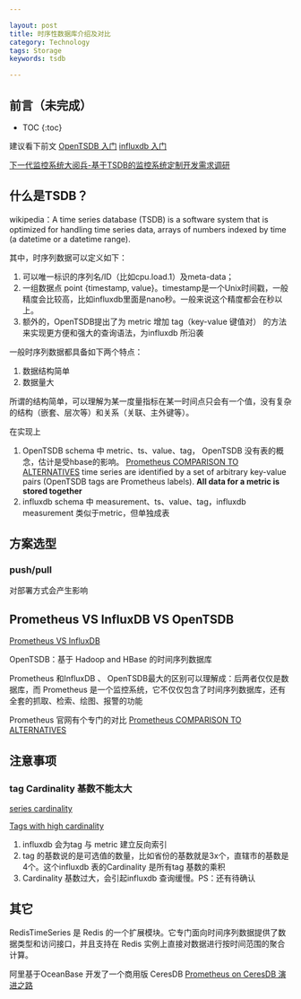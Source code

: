 ```yaml
---

layout: post
title: 时序性数据库介绍及对比
category: Technology
tags: Storage
keywords: tsdb

---
```


## 前言（未完成）

* TOC
{:toc}

建议看下前文 [OpenTSDB 入门](http://qiankunli.github.io/2017/08/02/opentsdb.html) [influxdb 入门](http://qiankunli.github.io/2019/02/26/influxdb_intro.html)


[下一代监控系统大阅兵-基于TSDB的监控系统定制开发需求调研](https://zhuanlan.zhihu.com/p/35978607)

## 什么是TSDB？

wikipedia：A time series database (TSDB) is a software system that is optimized for handling time series data, arrays of numbers indexed by time (a datetime or a datetime range).

其中，时序列数据可以定义如下：

1. 可以唯一标识的序列名/ID（比如cpu.load.1）及meta-data；
2. 一组数据点 point {timestamp, value}。timestamp是一个Unix时间戳，一般精度会比较高，比如influxdb里面是nano秒。一般来说这个精度都会在秒以上。
3. 额外的，OpenTSDB提出了为 metric 增加 tag（key-value 键值对） 的方法来实现更方便和强大的查询语法，为influxdb 所沿袭

一般时序列数据都具备如下两个特点：

1. 数据结构简单
2. 数据量大

所谓的结构简单，可以理解为某一度量指标在某一时间点只会有一个值，没有复杂的结构（嵌套、层次等）和关系（关联、主外键等）。

在实现上

1. OpenTSDB schema 中 metric、ts、value、tag， OpenTSDB 没有表的概念，估计是受hbase的影响。 [Prometheus COMPARISON TO ALTERNATIVES](https://prometheus.io/docs/introduction/comparison/)  time series are identified by a set of arbitrary key-value pairs (OpenTSDB tags are Prometheus labels). **All data for a metric is stored together**
2. influxdb schema 中 measurement、ts、value、tag，influxdb measurement 类似于metric，但单独成表

## 方案选型

### push/pull

对部署方式会产生影响

## Prometheus VS InfluxDB VS OpenTSDB

[Prometheus VS InfluxDB](https://blog.csdn.net/u011537073/article/details/80305804)

OpenTSDB：基于 Hadoop and HBase 的时间序列数据库

Prometheus 和InfluxDB 、 OpenTSDB最大的区别可以理解成：后两者仅仅是数据库，而 Prometheus 是一个监控系统，它不仅仅包含了时间序列数据库，还有全套的抓取、检索、绘图、报警的功能

Prometheus 官网有个专门的对比 [Prometheus COMPARISON TO ALTERNATIVES](https://prometheus.io/docs/introduction/comparison/)


## 注意事项

### tag Cardinality 基数不能太大 

[series cardinality](https://docs.influxdata.com/influxdb/v1.7/concepts/glossary/#series-cardinality)

[Tags with high cardinality](https://community.influxdata.com/t/tags-with-high-cardinality/1557) 

1. influxdb 会为tag 与 metric 建立反向索引
2. tag 的基数说的是可选值的数量，比如省份的基数就是3x个，直辖市的基数是4个。这个influxdb 表的Cardinality 是所有tag 基数的乘积
3. Cardinality 基数过大，会引起influxdb 查询缓慢。PS：还有待确认


## 其它

RedisTimeSeries 是 Redis 的一个扩展模块。它专门面向时间序列数据提供了数据类型和访问接口，并且支持在 Redis 实例上直接对数据进行按时间范围的聚合计算。

阿里基于OceanBase 开发了一个商用版 CeresDB [Prometheus on CeresDB 演进之路](https://mp.weixin.qq.com/s/zrxDgBjutbdvROQRYa3zrQ)